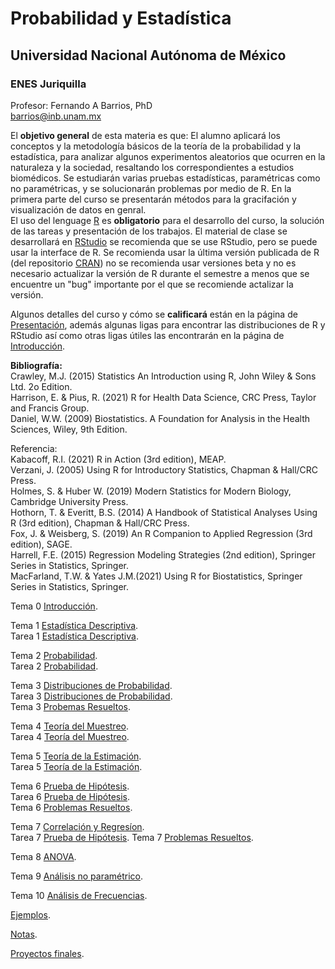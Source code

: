 # Probabilidad y Estadística  
## Universidad Nacional Autónoma de México  
### ENES Juriquilla  

Profesor: Fernando A Barrios, PhD  
barrios@inb.unam.mx   

El **objetivo general** de esta materia es que: El alumno aplicará los conceptos y la metodología básicos de la teoría de la probabilidad y la estadística, para analizar algunos experimentos aleatorios que ocurren en la naturaleza y la sociedad, resaltando los correspondientes a estudios biomédicos. Se estudiarán varias pruebas estadísticas, paramétricas como no paramétricas, y se solucionarán problemas por medio de R. En la primera parte del curso se presentarán métodos para la gracifación y visualización de datos en genral.  
El uso del lenguage [R](https://www.r-project.org/about.html) es **obligatorio** para el desarrollo del curso, la solución de las tareas y presentación de los trabajos. El material de clase se desarrollará en [RStudio](https://rstudio.com/products/rstudio/) se recomienda que se use RStudio, pero se puede usar la interface  de R. Se recomienda usar la última versión publicada de R (del repositorio [CRAN](https://cran.r-project.org/)) no se recomienda usar versiones beta y no es necesario actualizar la versión de R durante el semestre a menos que se encuentre un "bug" importante por el que se recomiende actalizar la versión.    

Algunos detalles del curso y cómo se **calificará** están en la página de [Presentación](https://fabarrios.github.io/ProbEstad/Presenta/Presenta.html), además algunas ligas para encontrar las distribuciones de R y RStudio así como otras ligas útiles las encontrarán en la página de [Introducción](https://fabarrios.github.io/ProbEstad/Presenta/Intro).  

**Bibliografía:**  
Crawley, M.J. (2015) Statistics An Introduction using R, John Wiley & Sons Ltd. 2o Edition.  
Harrison, E. & Pius, R. (2021) R for Health Data Science, CRC Press, Taylor and Francis Group.  
Daniel, W.W. (2009) Biostatistics. A Foundation for Analysis in the Health Sciences, Wiley, 9th Edition.  
  
Referencia:  
Kabacoff, R.I. (2021) R in Action (3rd edition), MEAP.  
Verzani, J. (2005) Using R for Introductory Statistics, Chapman & Hall/CRC Press.  
Holmes, S. & Huber W. (2019) Modern Statistics for Modern Biology, Cambridge University Press.  
Hothorn, T. & Everitt, B.S. (2014) A Handbook of Statistical Analyses Using R (3rd edition), Chapman & Hall/CRC Press.  
Fox, J. & Weisberg, S. (2019) An R Companion to Applied Regression (3rd edition), SAGE.  
Harrell, F.E. (2015) Regression Modeling Strategies (2nd edition), Springer Series in Statistics, Springer.  
MacFarland, T.W. & Yates J.M.(2021) Using R for Biostatistics, Springer Series in Statistics, Springer.  


Tema 0  [Introducción](https://fabarrios.github.io/ProbEstad/Presenta/Intro).  

Tema 1 [Estadística Descriptiva](https://fabarrios.github.io/ProbEstad/EstadDescrip/EstadDescrip.html).  
Tarea 1 [Estadística Descriptiva](https://fabarrios.github.io/ProbEstad/HW/HW_01).  

Tema 2 [Probabilidad](https://fabarrios.github.io/ProbEstad/Probabilidad/Probabilidad.html).  
Tarea 2 [Probabilidad](https://fabarrios.github.io/ProbEstad/HW/HW_02).  

Tema 3 [Distribuciones de Probabilidad](http://fabarrios.github.io/ProbEstad/DistribProb/DistribProb.html).  
Tarea 3 [Distribuciones de Probabilidad](https://fabarrios.github.io/ProbEstad/HW/HW_03).  
Tema 3 [Probemas Resueltos](https://fabarrios.github.io/ProbEstad/Ejemplos/Ejemplos.html).  

Tema 4 [Teoría del Muestreo](http://fabarrios.github.io/ProbEstad/DistribMuestra/DistribMuestra.html).  
Tarea 4 [Teoría del Muestreo](https://fabarrios.github.io/ProbEstad/HW/HW_04/HW_04.html).

Tema 5 [Teoría de la Estimación](https://fabarrios.github.io/ProbEstad/Estimacion/Estimacion.html).  
Tarea 5 [Teoría de la Estimación](https://fabarrios.github.io/ProbEstad/HW/HW_05/HW_05.html).  

Tema 6 [Prueba de Hipótesis](https://fabarrios.github.io/ProbEstad/Hipotesis/Hipotesis.html).  
Tarea 6 [Prueba de Hipótesis](https://fabarrios.github.io/ProbEstad/HW/HW_06).  
Tema 6 [Problemas Resueltos](https://fabarrios.github.io/ProbEstad/tStudentExa/tStudentExa.html).  

Tema 7 [Correlación y Regresíon](https://fabarrios.github.io/ProbEstad/CorrRegres/CorrRegres.html).  
Tarea 7 [Prueba de Hipótesis](https://fabarrios.github.io/ProbEstad/HW/HW_07).
Tema 7 [Problemas Resueltos](https://fabarrios.github.io/ProbEstad/PermCorrExa/PermCorrExa.html).  
<!-- Tarea 7 [Correlación y Regresíon](https://fabarrios.github.io/ProbEstad/HW/HW_07).  -->

Tema 8 [ANOVA](https://fabarrios.github.io/ProbEstad/ANOVA/ANOVA.html).  
<!-- Tarea 8 [ANOVA](https://fabarrios.github.io/ProbEstad/HW/HW_08).  -->

Tema 9 [Análisis no paramétrico](https://fabarrios.github.io/ProbEstad/NoParamet/NoParamet.html).  

Tema 10 [Análisis de Frecuencias](https://fabarrios.github.io/ProbEstad/Chi_Sq/Chi_Sq.html).

[Ejemplos](https://fabarrios.github.io/ProbEstad/Ejemplos/Examen02).  

[Notas](https://fabarrios.github.io/ProbEstad/Notas/Notas).  

[Proyectos finales](https://fabarrios.github.io/ProbEstad/Proyectos/Proyectos.html).  

